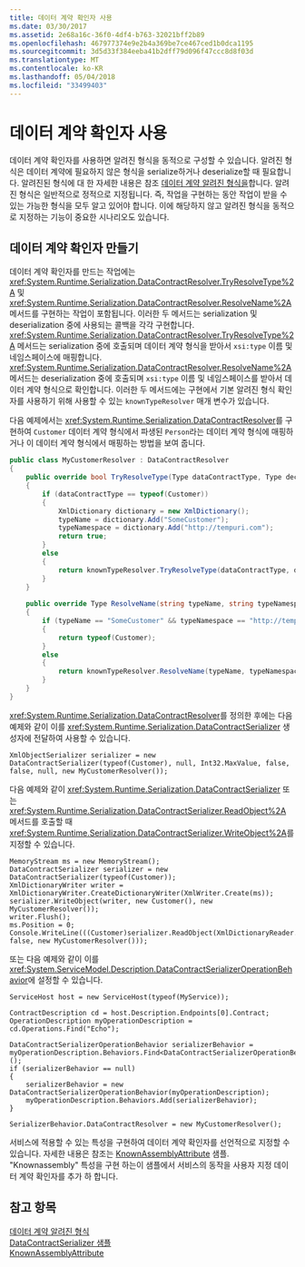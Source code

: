 ```yaml
---
title: 데이터 계약 확인자 사용
ms.date: 03/30/2017
ms.assetid: 2e68a16c-36f0-4df4-b763-32021bff2b89
ms.openlocfilehash: 467977374e9e2b4a369be7ce467ced1b0dca1195
ms.sourcegitcommit: 3d5d33f384eeba41b2dff79d096f47ccc8d8f03d
ms.translationtype: MT
ms.contentlocale: ko-KR
ms.lasthandoff: 05/04/2018
ms.locfileid: "33499403"
---
```

# <a name="using-a-data-contract-resolver"></a>데이터 계약 확인자 사용
데이터 계약 확인자를 사용하면 알려진 형식을 동적으로 구성할 수 있습니다. 알려진 형식은 데이터 계약에 필요하지 않은 형식을 serialize하거나 deserialize할 때 필요합니다. 알려진된 형식에 대 한 자세한 내용은 참조 [데이터 계약 알려진 형식을](../../../../docs/framework/wcf/feature-details/data-contract-known-types.md)합니다. 알려진 형식은 일반적으로 정적으로 지정됩니다. 즉, 작업을 구현하는 동안 작업이 받을 수 있는 가능한 형식을 모두 알고 있어야 합니다. 이에 해당하지 않고 알려진 형식을 동적으로 지정하는 기능이 중요한 시나리오도 있습니다.  
  
## <a name="creating-a-data-contract-resolver"></a>데이터 계약 확인자 만들기  
 데이터 계약 확인자를 만드는 작업에는 <xref:System.Runtime.Serialization.DataContractResolver.TryResolveType%2A> 및 <xref:System.Runtime.Serialization.DataContractResolver.ResolveName%2A> 메서드를 구현하는 작업이 포함됩니다. 이러한 두 메서드는 serialization 및 deserialization 중에 사용되는 콜백을 각각 구현합니다. <xref:System.Runtime.Serialization.DataContractResolver.TryResolveType%2A> 메서드는 serialization 중에 호출되며 데이터 계약 형식을 받아서 `xsi:type` 이름 및 네임스페이스에 매핑합니다. <xref:System.Runtime.Serialization.DataContractResolver.ResolveName%2A> 메서드는 deserialization 중에 호출되며 `xsi:type` 이름 및 네임스페이스를 받아서 데이터 계약 형식으로 확인합니다. 이러한 두 메서드에는 구현에서 기본 알려진 형식 확인자를 사용하기 위해 사용할 수 있는 `knownTypeResolver` 매개 변수가 있습니다.  
  
 다음 예제에서는 <xref:System.Runtime.Serialization.DataContractResolver>를 구현하여 `Customer` 데이터 계약 형식에서 파생된 `Person`라는 데이터 계약 형식에 매핑하거나 이 데이터 계약 형식에서 매핑하는 방법을 보여 줍니다.  
  
```csharp  
public class MyCustomerResolver : DataContractResolver  
{  
    public override bool TryResolveType(Type dataContractType, Type declaredType, DataContractResolver knownTypeResolver, out XmlDictionaryString typeName, out XmlDictionaryString typeNamespace)  
    {  
        if (dataContractType == typeof(Customer))  
        {  
            XmlDictionary dictionary = new XmlDictionary();  
            typeName = dictionary.Add("SomeCustomer");  
            typeNamespace = dictionary.Add("http://tempuri.com");  
            return true;  
        }  
        else  
        {  
            return knownTypeResolver.TryResolveType(dataContractType, declaredType, null, out typeName, out typeNamespace);  
        }  
    }  
  
    public override Type ResolveName(string typeName, string typeNamespace, DataContractResolver knownTypeResolver)  
    {  
        if (typeName == "SomeCustomer" && typeNamespace == "http://tempuri.com")  
        {  
            return typeof(Customer);  
        }  
        else  
        {  
            return knownTypeResolver.ResolveName(typeName, typeNamespace, null);  
        }  
    }  
}  
```  
  
 <xref:System.Runtime.Serialization.DataContractResolver>를 정의한 후에는 다음 예제와 같이 이를 <xref:System.Runtime.Serialization.DataContractSerializer> 생성자에 전달하여 사용할 수 있습니다.  
  
```  
XmlObjectSerializer serializer = new DataContractSerializer(typeof(Customer), null, Int32.MaxValue, false, false, null, new MyCustomerResolver());  
```  
  
 다음 예제와 같이 <xref:System.Runtime.Serialization.DataContractSerializer> 또는 <xref:System.Runtime.Serialization.DataContractSerializer.ReadObject%2A> 메서드를 호출할 때 <xref:System.Runtime.Serialization.DataContractSerializer.WriteObject%2A>를 지정할 수 있습니다.  
  
```  
MemoryStream ms = new MemoryStream();  
DataContractSerializer serializer = new DataContractSerializer(typeof(Customer));  
XmlDictionaryWriter writer = XmlDictionaryWriter.CreateDictionaryWriter(XmlWriter.Create(ms));  
serializer.WriteObject(writer, new Customer(), new MyCustomerResolver());  
writer.Flush();  
ms.Position = 0;  
Console.WriteLine(((Customer)serializer.ReadObject(XmlDictionaryReader.CreateDictionaryReader(XmlReader.Create(ms)), false, new MyCustomerResolver()));  
```  
  
 또는 다음 예제와 같이 이를 <xref:System.ServiceModel.Description.DataContractSerializerOperationBehavior>에 설정할 수 있습니다.  
  
```  
ServiceHost host = new ServiceHost(typeof(MyService));  
  
ContractDescription cd = host.Description.Endpoints[0].Contract;  
OperationDescription myOperationDescription = cd.Operations.Find("Echo");  
  
DataContractSerializerOperationBehavior serializerBehavior = myOperationDescription.Behaviors.Find<DataContractSerializerOperationBehavior>();  
if (serializerBehavior == null)  
{  
    serializerBehavior = new DataContractSerializerOperationBehavior(myOperationDescription);  
    myOperationDescription.Behaviors.Add(serializerBehavior);  
}  
  
SerializerBehavior.DataContractResolver = new MyCustomerResolver();  
```  
  
 서비스에 적용할 수 있는 특성을 구현하여 데이터 계약 확인자를 선언적으로 지정할 수 있습니다.  자세한 내용은 참조는 [KnownAssemblyAttribute](../../../../docs/framework/wcf/samples/knownassemblyattribute.md) 샘플. "Knownassembly" 특성을 구현 하는이 샘플에서 서비스의 동작을 사용자 지정 데이터 계약 확인자를 추가 하 합니다.  
  
## <a name="see-also"></a>참고 항목  
 [데이터 계약 알려진 형식](../../../../docs/framework/wcf/feature-details/data-contract-known-types.md)  
 [DataContractSerializer 샘플](../../../../docs/framework/wcf/samples/datacontractserializer-sample.md)  
 [KnownAssemblyAttribute](../../../../docs/framework/wcf/samples/knownassemblyattribute.md)
